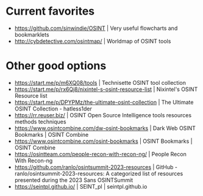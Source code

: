 # Current favorites
- https://github.com/sinwindie/OSINT | Very useful flowcharts and bookmarklets
- http://cybdetective.com/osintmap/ | Worldmap of OSINT tools

# Other good options
- https://start.me/p/m6XQ08/tools | Technisette OSINT tool collection
- https://start.me/p/rx6Qj8/nixintel-s-osint-resource-list | Nixintel's OSINT Resource list
- https://start.me/p/DPYPMz/the-ultimate-osint-collection | The Ultimate OSINT Collection - hatless1der
- https://rr.reuser.biz/ | OSINT Open Source Intelligence tools resources methods techniques
- https://www.osintcombine.com/dw-osint-bookmarks | Dark Web OSINT Bookmarks | OSINT Combine
- https://www.osintcombine.com/osint-bookmarks | OSINT Bookmarks | OSINT Combine
- https://osintteam.com/people-recon-with-recon-ng/ | People Recon With Recon-ng
- https://github.com/ranlo/osintsummit-2023-resources | GitHub - ranlo/osintsummit-2023-resources: A categorized list of resources presented during the 2023 Sans OSINTSummit
- https://seintpl.github.io/ | SEINT_pl | seintpl.github.io
